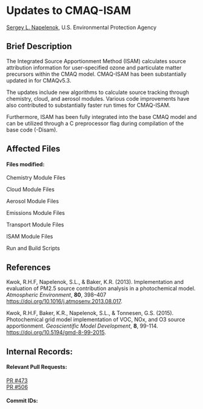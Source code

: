 # Updates to CMAQ-ISAM
 
[Sergey L. Napelenok](mailto:napelenok.sergey@epa.gov), U.S. Environmental Protection Agency
 
## Brief Description
The Integrated Source Apportionment Method (ISAM) calculates source attribution information for user-specified ozone and particulate matter precursors within the CMAQ model. CMAQ-ISAM has been substantially updated in for CMAQv5.3.

The updates include new algorithms to calculate source tracking through chemistry, cloud, and aerosol modules.  Various code improvements have also contributed to substantially faster run times for CMAQ-ISAM.
 
Furthermore, ISAM has been fully integrated into the base CMAQ model and can be utilized through a C preprocessor flag during compilation of the base code (-Disam). 

## Affected Files
#### Files modified:
Chemistry Module Files

Cloud Module Files

Aerosol Module Files

Emissions Module Files

Transport Module Files

ISAM Module Files

Run and Build Scripts

 
## References
Kwok, R.H.F, Napelenok, S.L., & Baker, K.R. (2013). Implementation and evaluation of PM2.5 source contribution analysis in a photochemical model. _Atmospheric Environment_, __80__, 398–407 https://doi.org/10.1016/j.atmosenv.2013.08.017.

Kwok, R.H.F, Baker, K.R., Napelenok, S.L., & Tonnesen, G.S. (2015). Photochemical grid model implementation of VOC, NOx, and O3 source apportionment. _Geoscientific Model Development_, __8__, 99-114. https://doi.org/10.5194/gmd-8-99-2015.

## Internal Records:
#### Relevant Pull Requests:

[PR #473](https://github.com/USEPA/CMAQ_Dev/pull/473)  
[PR #506](https://github.com/USEPA/CMAQ_Dev/pull/506)  
 
#### Commit IDs:
